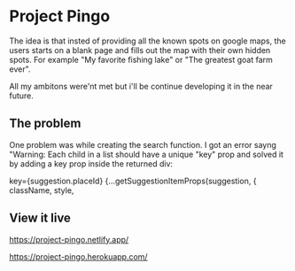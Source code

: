 # Project Pingo

The idea is that insted of providing all the known spots on google maps, the users starts on a blank page and fills out the map with their own hidden spots. For example "My favorite fishing lake" or "The greatest goat farm ever".

All my ambitons were'nt met but i'll be continue developing it in the near future.

## The problem

One problem was while creating the search function. I got an error sayng "Warning: Each child in a list should have a unique "key" prop and solved it by adding a key prop inside the returned div:

key={suggestion.placeId}
  {...getSuggestionItemProps(suggestion, {
     className,
     style,

## View it live

https://project-pingo.netlify.app/

https://project-pingo.herokuapp.com/

